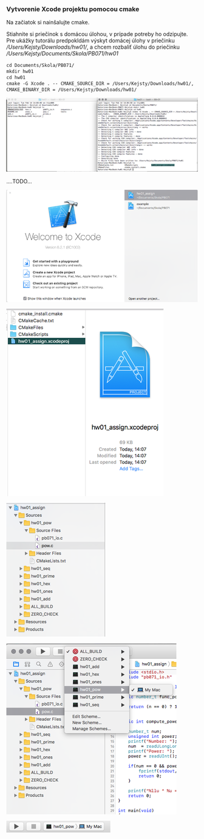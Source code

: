 ### Vytvorenie Xcode projektu pomocou cmake

Na začiatok si nainšalujte cmake.

Stiahnite si priečinok s domácou úlohou, v prípade potreby ho odzipujte. Pre ukážky tutorálu predpokldám výskyt domácej úlohy v priečinku _/Users/Kejsty/Downloads/hw01/_, a chcem rozbaliť úlohu do priečinku _/Users/Kejsty/Documents/Skola/PB071/hw01_

```terminal
cd Documents/Skola/PB071/
mkdir hw01
cd hw01
cmake -G Xcode . -- CMAKE_SOURCE_DIR = /Users/Kejsty/Downloads/hw01/,   CMAKE_BINARY_DIR = /Users/Kejsty/Downloads/hw01/
```

![](/assets/CmakeProjectXcode.png)

....TODO...

![](/assets/CmakeProjectXcode2.png)

![](/assets/CmakeProjectXcode3.png)

![](/assets/CmakeProjectXcode4.png)

![](/assets/CmakeProjectXcode5.png)



![](/assets/CmakeProjectXcode6.png)



